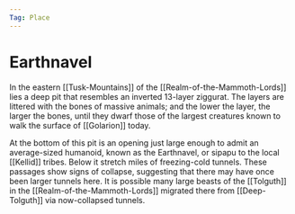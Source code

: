 ```yaml
---
Tag: Place
---
```

# Earthnavel
In the eastern [[Tusk-Mountains]] of the [[Realm-of-the-Mammoth-Lords]] lies a deep pit that resembles an inverted 13-layer ziggurat. The layers are littered with the bones of massive animals; and the lower the layer, the larger the bones, until they dwarf those of the largest creatures known to walk the surface of [[Golarion]] today.

At the bottom of this pit is an opening just large enough to admit an average-sized humanoid, known as the Earthnavel, or sipapu to the local [[Kellid]] tribes. Below it stretch miles of freezing-cold tunnels. These passages show signs of collapse, suggesting that there may have once been larger tunnels here. It is possible many large beasts of the [[Tolguth]] in the [[Realm-of-the-Mammoth-Lords]] migrated there from [[Deep-Tolguth]] via now-collapsed tunnels.